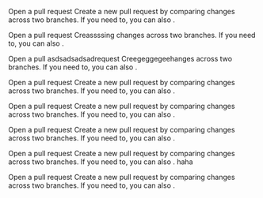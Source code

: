 Open a pull request
Create a new pull request by comparing changes across two branches. If you need to, you can also .

Open a pull request
Creassssing changes across two branches. If you need to, you can also .

Open a pull asdsadsadsadrequest
Creegeggegeehanges across two branches. If you need to, you can also .

Open a pull request
Create a new pull request by comparing changes across two branches. If you need to, you can also .


Open a pull request
Create a new pull request by comparing changes across two branches. If you need to, you can also .


Open a pull request
Create a new pull request by comparing changes across two branches. If you need to, you can also .



Open a pull request
Create a new pull request by comparing changes across two branches. If you need to, you can also .
haha 

Open a pull request
Create a new pull request by comparing changes across two branches. If you need to, you can also .

